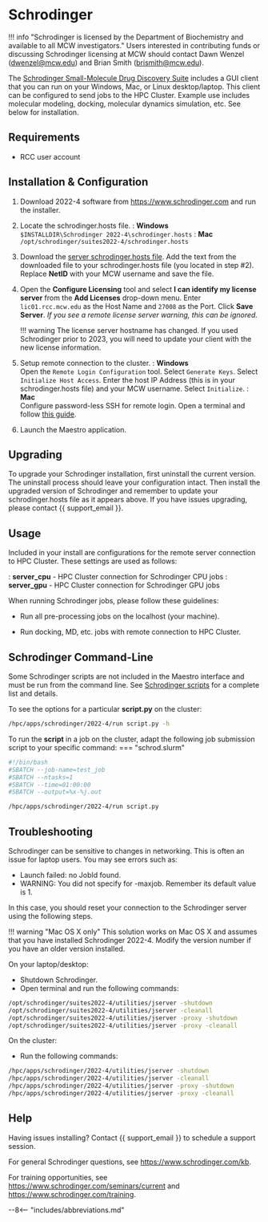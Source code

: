 # Schrodinger

!!! info "Schrodinger is licensed by the Department of Biochemistry and available to all MCW investigators."
    Users interested in contributing funds or discussing Schrodinger licensing at MCW should contact Dawn Wenzel (dwenzel@mcw.edu) and Brian Smith (brismith@mcw.edu).

The [Schrodinger Small-Molecule Drug Discovery Suite](https://www.schrodinger.com/suites/small-molecule-drug-discovery-suite) includes a GUI client that you can run on your Windows, Mac, or Linux desktop/laptop. This client can be configured to send jobs to the HPC Cluster. Example use includes molecular modeling, docking, molecular dynamics simulation, etc. See below for installation.

## Requirements

* RCC user account

## Installation & Configuration

1. Download 2022-4 software from <https://www.schrodinger.com> and run the installer.
2. Locate the schrodinger.hosts file.
: **Windows**  
    `$INSTALLDIR\Schrodinger 2022-4\schrodinger.hosts`
: **Mac**  
    `/opt/schrodinger/suites2022-4/schrodinger.hosts`

3. Download the [server schrodinger.hosts file](https://mcw.box.com/s/cc1rafcj0cvhp54d6d7prhl7gw2rb55g). Add the text from the downloaded file to your schrodinger.hosts file (you located in step #2). Replace **NetID** with your MCW username and save the file.

4. Open the **Configure Licensing** tool and select **I can identify my license server** from the **Add Licenses** drop-down menu. Enter `lic01.rcc.mcw.edu` as the Host Name and `27008` as the Port. Click **Save Server**. *If you see a remote license server warning, this can be ignored.*

    !!! warning
        The license server hostname has changed. If you used Schrodinger prior to 2023, you will need to update your client with the new license information.

5. Setup remote connection to the cluster.
: **Windows**  
    Open the `Remote Login Configuration` tool. Select `Generate Keys`. Select `Initialize Host Access`. Enter the host IP Address (this is in your schrodinger.hosts file) and your MCW username. Select `Initialize`.
: **Mac**  
    Configure password-less SSH for remote login. Open a terminal and follow [this guide](http://www.linuxproblem.org/art_9.html).

6. Launch the Maestro application.

## Upgrading

To upgrade your Schrodinger installation, first uninstall the current version. The uninstall process should leave your configuration intact. Then install the upgraded version of Schrodinger and remember to update your schrodinger.hosts file as it appears above. If you have issues upgrading, please contact {{ support_email }}.

## Usage

Included in your install are configurations for the remote server connection to HPC Cluster. These settings are used as follows:

: **server_cpu** - HPC Cluster connection for Schrodinger CPU jobs
: **server_gpu** - HPC Cluster connection for Schrodinger GPU jobs

When running Schrodinger jobs, please follow these guidelines:

* Run all pre-processing jobs on the localhost (your machine).

* Run docking, MD, etc. jobs with remote connection to HPC Cluster.

## Schrodinger Command-Line

Some Schrodinger scripts are not included in the Maestro interface and must be run from the command line. See [Schrodinger scripts](https://www.schrodinger.com/scriptcenter) for a complete list and details.

To see the options for a particular **script.py** on the cluster:

```bash
/hpc/apps/schrodinger/2022-4/run script.py -h
```

To run the **script** in a job on the cluster, adapt the following job submission script to your specific command:
=== "schrod.slurm"

```bash
#!/bin/bash
#SBATCH --job-name=test_job
#SBATCH --ntasks=1
#SBATCH --time=01:00:00
#SBATCH --output=%x-%j.out

/hpc/apps/schrodinger/2022-4/run script.py
```

## Troubleshooting

Schrodinger can be sensitive to changes in networking. This is often an issue for laptop users. You may see errors such as:

* Launch failed: no JobId found.
* WARNING: You did not specify for -maxjob. Remember its default value is 1.

In this case, you should reset your connection to the Schrodinger server using the following steps.

!!! warning "Mac OS X only"
    This solution works on Mac OS X and assumes that you have installed Schrodinger 2022-4. Modify the version number if you have an older version installed.

On your laptop/desktop:

* Shutdown Schrodinger.
* Open terminal and run the following commands:

```bash
/opt/schrodinger/suites2022-4/utilities/jserver -shutdown
/opt/schrodinger/suites2022-4/utilities/jserver -cleanall
/opt/schrodinger/suites2022-4/utilities/jserver -proxy -shutdown
/opt/schrodinger/suites2022-4/utilities/jserver -proxy -cleanall
```

On the cluster:

* Run the following commands:

```bash
/hpc/apps/schrodinger/2022-4/utilities/jserver -shutdown
/hpc/apps/schrodinger/2022-4/utilities/jserver -cleanall
/hpc/apps/schrodinger/2022-4/utilities/jserver -proxy -shutdown
/hpc/apps/schrodinger/2022-4/utilities/jserver -proxy -cleanall
```

## Help

Having issues installing? Contact {{ support_email }} to schedule a support session.

For general Schrodinger questions, see <https://www.schrodinger.com/kb>.

For training opportunities, see <https://www.schrodinger.com/seminars/current> and <https://www.schrodinger.com/training>.

--8<-- "includes/abbreviations.md"
